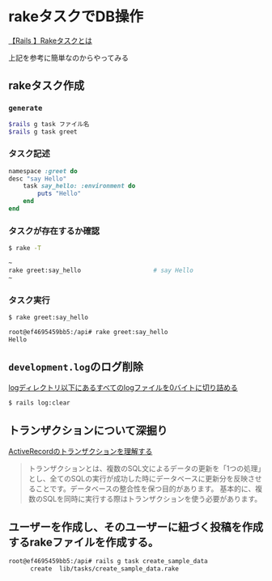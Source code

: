 # rakeタスクでDB操作

[【Rails 】Rakeタスクとは](https://qiita.com/mmaumtjgj/items/8384b6a26c97965bf047#:~:text=Rake%20%E3%81%A8%E3%81%AF%E3%80%81%20Ruby%20%E3%81%A7,%E5%A0%B4%E6%89%80%E3%82%92%20Rakefile%20%E3%81%A8%E5%91%BC%E3%81%B6%E3%80%82)

上記を参考に簡単なのからやってみる

## rakeタスク作成

### `generate`
```bash
$rails g task ファイル名
$rails g task greet
```

### タスク記述
```ruby
namespace :greet do
desc "say Hello"
    task say_hello: :environment do
        puts "Hello"
    end
end
```

### タスクが存在するか確認
```bash
$ rake -T

~
rake greet:say_hello                    # say Hello
~
```

### タスク実行
```bash
$ rake greet:say_hello

root@ef4695459bb5:/api# rake greet:say_hello
Hello
```

## `development.log`のログ削除
[logディレクトリ以下にあるすべてのlogファイルを0バイトに切り詰める](https://railsdoc.com/page/rails_log_clear)
```bash
$ rails log:clear
```

## トランザクションについて深掘り
[ActiveRecordのトランザクションを理解する](https://qiita.com/mtoyopet/items/67d1cff3df00aa651cb7)
> トランザクションとは、複数のSQL文によるデータの更新を「1つの処理」とし、全てのSQLの実行が成功した時にデータベースに更新分を反映させることです。データベースの整合性を保つ目的があります。
> 基本的に、複数のSQLを同時に実行する際はトランザクションを使う必要があります。


## ユーザーを作成し、そのユーザーに紐づく投稿を作成するrakeファイルを作成する。
```bash
root@ef4695459bb5:/api# rails g task create_sample_data
      create  lib/tasks/create_sample_data.rake
```
```ruby

```








